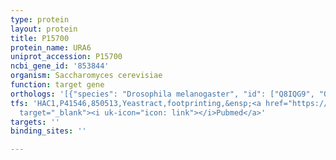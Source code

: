 ```yaml
---
type: protein
layout: protein
title: P15700
protein_name: URA6
uniprot_accession: P15700
ncbi_gene_id: '853844'
organism: Saccharomyces cerevisiae
function: target gene
orthologs: '[{"species": "Drosophila melanogaster", "id": ["Q8IQG9", "Q9VBI2"]}, {"species": "Caenorhabditis elegans", "id": ["A0A0K3ARK6", "Q20140", "O17622"]}, {"species": "Homo sapiens", "id": ["<a href=\"/protein/p30085\">P30085</a>", "Q5T9B7"]}, {"species": "Mus musculus", "id": ["A0A0R4J093"]}, {"species": "Rattus norvegicus", "id": ["A0A0G2JTN5"]}]'
tfs: 'HAC1,P41546,850513,Yeastract,footprinting,&ensp;<a href="https://www.ncbi.nlm.nih.gov/pubmed/?term=30016623%5Buid%5D+OR+24170807%5Buid%5D"
  target="_blank"><i uk-icon="icon: link"></i>Pubmed</a>'
targets: ''
binding_sites: ''

---
```


